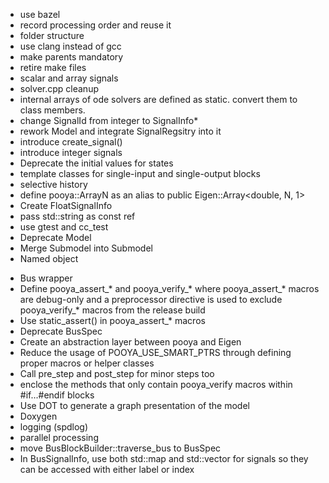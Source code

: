 
* use bazel
* record processing order and reuse it
* folder structure
* use clang instead of gcc
* make parents mandatory
* retire make files
* scalar and array signals
* solver.cpp cleanup
* internal arrays of ode solvers are defined as static. convert them to class members.
* change SignalId from integer to SignalInfo*
* rework Model and integrate SignalRegsitry into it
* introduce create_signal()
* introduce integer signals
* Deprecate the initial values for states
* template classes for single-input and single-output blocks
* selective history
* define pooya::ArrayN<N> as an alias to public Eigen::Array<double, N, 1>
* Create FloatSignalInfo
* pass std::string as const ref
* use gtest and cc_test
* Deprecate Model
* Merge Submodel into Submodel
* Named object

- Bus wrapper
- Define pooya_assert_* and pooya_verify_* where pooya_assert_* macros are debug-only and a preprocessor directive is used to exclude pooya_verify_* macros from the release build
- Use static_assert() in pooya_assert_* macros
- Deprecate BusSpec
- Create an abstraction layer between pooya and Eigen
- Reduce the usage of POOYA_USE_SMART_PTRS through defining proper macros or helper classes
- Call pre_step and post_step for minor steps too
- enclose the methods that only contain pooya_verify macros within #if...#endif blocks
- Use DOT to generate a graph presentation of the model
- Doxygen
- logging (spdlog)
- parallel processing
- move BusBlockBuilder::traverse_bus to BusSpec
- In BusSignalInfo, use both std::map and std::vector for signals so they can be accessed with either label or index

<!-- - yaml model definition -->
<!-- - replace init virtual method with a template -->
<!-- - A (virtual ?) method for verifying the number and types of input and output signals of a block -->
<!-- - light weight Signal wrapper so it supports operator[] -->
<!-- - Make _assigned a debug-only flag (No. It is essential.) -->
<!-- - support auto state variables (not necessary, use pooya::Integrator instead) -->
<!-- - Make model mandatory -->
<!-- - Unify given_name and name of signals -->
<!-- - Remove Block::_parent -->

